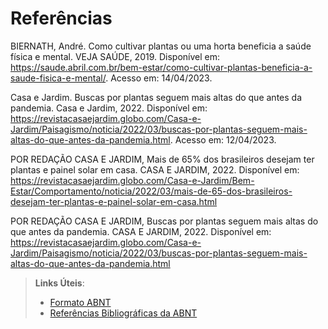 # Referências

BIERNATH, André. Como cultivar plantas ou uma horta beneficia a saúde física e mental. VEJA SAÚDE, 2019. Disponível em: https://saude.abril.com.br/bem-estar/como-cultivar-plantas-beneficia-a-saude-fisica-e-mental/. Acesso em: 14/04/2023.

Casa e Jardim. Buscas por plantas seguem mais altas do que antes da pandemia. Casa e Jardim, 2022. Disponível em: https://revistacasaejardim.globo.com/Casa-e-Jardim/Paisagismo/noticia/2022/03/buscas-por-plantas-seguem-mais-altas-do-que-antes-da-pandemia.html. Acesso em: 12/04/2023.

 POR REDAÇÃO CASA E JARDIM, Mais de 65% dos brasileiros desejam ter plantas e painel solar em casa. CASA E JARDIM, 2022. Disponível em: https://revistacasaejardim.globo.com/Casa-e-Jardim/Bem-Estar/Comportamento/noticia/2022/03/mais-de-65-dos-brasileiros-desejam-ter-plantas-e-painel-solar-em-casa.html

 POR REDAÇÃO CASA E JARDIM, Buscas por plantas seguem mais altas do que antes da pandemia. CASA E JARDIM, 2022. Disponível em: https://revistacasaejardim.globo.com/Casa-e-Jardim/Paisagismo/noticia/2022/03/buscas-por-plantas-seguem-mais-altas-do-que-antes-da-pandemia.html


> **Links Úteis**:
> - [Formato ABNT](https://www.normastecnicas.com/abnt/trabalhos-academicos/referencias/)
> - [Referências Bibliográficas da ABNT](https://comunidade.rockcontent.com/referencia-bibliografica-abnt/)
